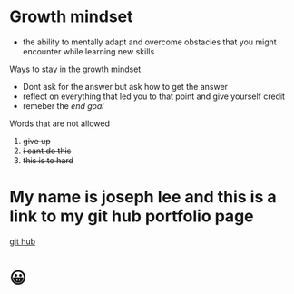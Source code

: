 
# Growth mindset
- the ability to mentally adapt and overcome obstacles that you might encounter while learning new skills


Ways to stay in the growth mindset 
- Dont ask for the answer but ask how to get the answer 
- reflect on everything that led you to that point and give yourself credit
- remeber the *end goal* 


Words that are not allowed 
1. ~~give up~~
2. ~~i cant do this~~
3. ~~this is to hard~~

# My name is joseph lee and this is a link to my git hub portfolio page
[git hub](https://github.com/josephlee3454/learning-journal)


# :grinning:
